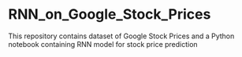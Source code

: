 # RNN_on_Google_Stock_Prices
This repository contains dataset of Google Stock Prices and a Python notebook containing RNN model for stock price prediction
